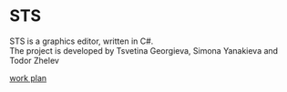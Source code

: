 # STS

STS is a graphics editor, written in C#. <br />
The project is developed by Tsvetina Georgieva, Simona Yanakieva and Todor Zhelev

<a href ="https://docs.google.com/spreadsheets/d/1Qxo085o-yd7V8k5rP4Ux12cykLVgR8o5StqZcbTVj60/edit#gid=0" target="_blank" > work plan </a>
